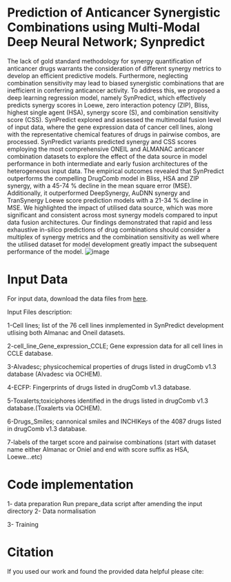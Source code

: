 # Prediction of Anticancer Synergistic Combinations using Multi-Modal Deep Neural Network; Synpredict
The lack of gold standard methodology for synergy quantification of anticancer drugs warrants the consideration of different synergy metrics to develop an efficient predictive models. Furthermore, neglecting combination sensitivity may lead to biased synergistic combinations that are inefficient in conferring anticancer activity. To address this, we proposed a deep learning regression model, namely SynPredict, which effectively predicts synergy scores in Loewe, zero interaction potency (ZIP), Bliss, highest single agent (HSA), synergy score (S), and combination sensitivity score (CSS). SynPredict explored and assessed the multimodal fusion level of input data, where the gene expression data of cancer cell lines, along with the representative chemical features of drugs in pairwise combos, are processed. SynPredict variants predicted synergy and CSS scores employing the most comprehensive ONEIL and ALMANAC anticancer combination datasets to explore the effect of the data source in model performance in both intermediate and early fusion architectures of the heterogeneous input data. The empirical outcomes revealed that SynPredict outperforms the compelling DrugComb model in Bliss, HSA and ZIP synergy, with a 45-74 % decline in the mean square error (MSE). Additionally, it outperformed DeepSynergy, AuDNN synergy and TranSynergy Loewe score prediction models with a 21-34 % decline in MSE. We highlighted the impact of utilised data source, which was more significant and consistent across most synergy models compared to input data fusion architectures. Our findings demonstrated that rapid and less exhaustive in-silico predictions of drug combinations should consider a multiplex of synergy metrics and the combination sensitivity as well where the utilised dataset for model development greatly impact the subsequent performance of the model.
![image](https://user-images.githubusercontent.com/44856735/121974810-91996c80-cdc3-11eb-92d6-09401d2a46f3.png)

# Input Data
For input data, download the data files from [here](https://drive.google.com/drive/folders/1TmC5PjSCa0-oj551w758kZF2WluP6LK1?usp=sharing).

Input Files description:

1-Cell lines; list of the 76 cell lines inmplemented in SynPredict development utlising both Almanac and Oneil datasets.

2-cell_line_Gene_expression_CCLE; Gene expression data for all cell lines in CCLE database.

3-Alvadesc; physicochemical properties of drugs listed in drugComb v1.3 database (Alvadesc via OCHEM).

4-ECFP: Fingerprints of drugs listed in drugComb v1.3 database.

5-Toxalerts;toxiciphores identified in the drugs listed in drugComb v1.3 database.(Toxalerts via OCHEM).

6-Drugs_Smiles; cannonical smiles and INCHIKeys of the 4087 drugs listed in drugComb v1.3 database.

7-labels of the target score and pairwise combinations (start with dataset name either Almanac or Oniel and end with score suffix as HSA, Loewe...etc)

# Code implementation
1- data preparation
Run prepare_data script after amending the input directory
2- Data normalisation 

3- Training

# Citation 
If you used our work and found the provided data helpful please cite:


